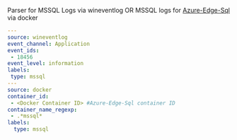 Parser for MSSQL Logs via wineventlog OR MSSQL logs for [Azure-Edge-Sql](https://hub.docker.com/_/microsoft-azure-sql-edge) via docker

```yaml
---
source: wineventlog
event_channel: Application
event_ids:
 - 18456
event_level: information
labels:
 type: mssql
---
source: docker
container_id:
 - <Docker Container ID> #Azure-Edge-Sql container ID
container_name_regexp:
 - .*mssql*
labels:
  type: mssql
```
